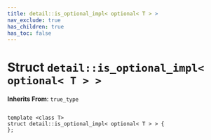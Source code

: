 ```yaml
---
title: detail::is_optional_impl< optional< T > >
nav_exclude: true
has_children: true
has_toc: false
---
```


# Struct `detail::is_optional_impl< optional< T > >`

**Inherits From**:
`true_type`

<code class="doxybook">
<span>template &lt;class T&gt;</span>
<span>struct detail::is&#95;optional&#95;impl&lt; optional&lt; T &gt; &gt; {</span>
<span>};</span>
</code>

